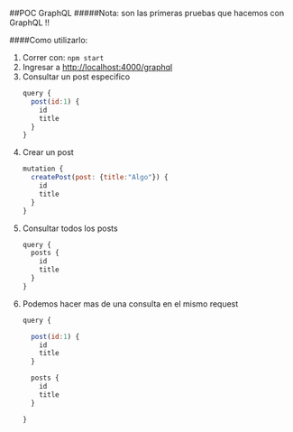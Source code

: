 ##POC GraphQL
#####Nota: son las primeras pruebas que hacemos con GraphQL !!

####Como utilizarlo:
1. Correr con: ```npm start```
2. Ingresar a [http://localhost:4000/graphql](http://localhost:4000/graphql)
3. Consultar un post especifico
    ```javascript
    query {
      post(id:1) {
        id
        title
      }
    }
    ```
4. Crear un post
    ```javascript
    mutation {
      createPost(post: {title:"Algo"}) {
        id
        title
      }
    }
    ```
5. Consultar todos los posts
    ```javascript
    query {
      posts {
        id
        title
      }
    }
    ```
6. Podemos hacer mas de una consulta en el mismo request
    ```javascript
    query {

      post(id:1) {
        id
        title
      }

      posts {
        id
        title
      }

    }
    ```